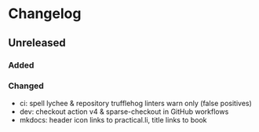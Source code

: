 # Changelog

## Unreleased
### Added
### Changed
- ci: spell lychee & repository trufflehog linters warn only (false positives) 
- dev: checkout action v4 & sparse-checkout in GitHub workflows
- mkdocs: header icon links to practical.li, title links to book
